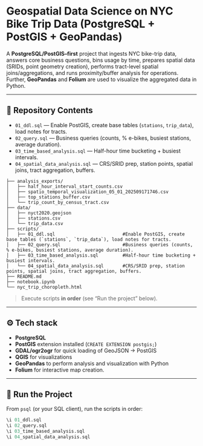 # Geospatial Data Science on NYC Bike Trip Data (PostgreSQL + PostGIS + GeoPandas)

A **PostgreSQL/PostGIS–first** project that ingests NYC bike-trip data, answers core business questions, bins usage by time, prepares spatial data (SRIDs, point geometry creation), performs tract-level spatial joins/aggregations, and runs proximity/buffer analysis for operations. Further, **GeoPandas** and **Folium** are used to visualize the aggregated data in Python.

---

## 📂 Repository Contents

- `01_ddl.sql` — Enable PostGIS, create base tables (`stations`, `trip_data`), load notes for tracts.  
- `02_query.sql` — Business queries (counts, % e-bikes, busiest stations, average duration).  
- `03_time_based_analysis.sql` — Half-hour time bucketing + busiest intervals.  
- `04_spatial_data_analysis.sql` — CRS/SRID prep, station points, spatial joins, tract aggregation, buffers.

```
├── analysis_exports/
│   ├── half_hour_interval_start_counts.csv
│   ├── spatio_temporal_visualization_05_01_202509171746.csv
│   ├── top_stations_buffer.csv
│   └── trip_count_by_census_tract.csv
├── data/
│   ├── nyct2020.geojson
│   ├── stations.csv
│   └── trip_data.csv
├── scripts/
│   ├── 01_ddl.sql                         #Enable PostGIS, create base tables (`stations`, `trip_data`), load notes for tracts. 
│   ├── 02_query.sql                       #Business queries (counts, % e-bikes, busiest stations, average duration).
│   ├── 03_time_based_analysis.sql         #Half-hour time bucketing + busiest intervals. 
│   └── 04_spatial_data_analysis.sql       #CRS/SRID prep, station points, spatial joins, tract aggregation, buffers.
├── README.md
├── notebook.ipynb
└── nyc_trip_choropleth.html
```


> Execute scripts **in order** (see “Run the project” below).

---

## ⚙️ Tech stack

- **PostgreSQL**  
- **PostGIS** extension installed (`CREATE EXTENSION postgis;`)  
- **GDAL/ogr2ogr** for quick loading of GeoJSON → PostGIS
- **QGIS** for visualizations
- **GeoPandas** to perform analysis and visualization with Python
- **Folium** for interactive map creation.

---

## 🚀 Run the Project

From `psql` (or your SQL client), run the scripts in order:

```sql
\i 01_ddl.sql
\i 02_query.sql
\i 03_time_based_analysis.sql
\i 04_spatial_data_analysis.sql
